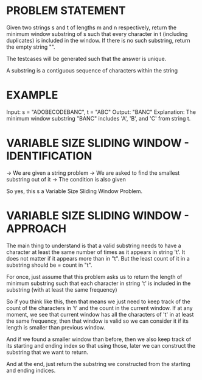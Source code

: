 # PROBLEM STATEMENT
Given two strings s and t of lengths m and n respectively, return the minimum window substring of s such that every character in t (including duplicates) is included in the window. If there is no such substring, return the empty string "".

The testcases will be generated such that the answer is unique.

A substring is a contiguous sequence of characters within the string

# EXAMPLE

Input: s = "ADOBECODEBANC", t = "ABC"
Output: "BANC"
Explanation: The minimum window substring "BANC" includes 'A', 'B', and 'C' from string t.

# VARIABLE SIZE SLIDING WINDOW - IDENTIFICATION

 -> We are given a string problem
 -> We are asked to find the smallest substring out of it
 -> The condition is also given

So yes, this s a Variable Size Sliding Window Problem.

# VARIABLE SIZE SLIDING WINDOW - APPROACH

The main thing to understand is that a valid substring needs to have a character at least the same number of times as it appears in string 't'. It does not matter if it appears more than in "t". But the least count of it in a substring should be = count in "t".

For once, just assume that this problem asks us to return the length of minimum substring such that each character in string 't' is included in the substring (with at least the same frequency)

So if you think like this, then that means we just need to keep track of the count of the characters in 't' and the count in the current window. If at any moment, we see that current window has all the characters of 't' in at least the same frequency, then that window is valid so we can consider it if its length is smaller than previous window.

And if we found a smaller window than before, then we also keep track of its starting and ending index so that using those, later we can construct the substring that we want to return.

And at the end, just return the substring we constructed from the starting and ending indices.
